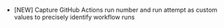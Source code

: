 - [NEW] Capture GitHub Actions run number and run attempt as custom values to precisely identify workflow runs
